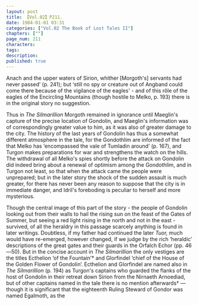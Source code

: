 ```yaml
---
layout: post
title: 【Vol.02】P211.
date: 1984-01-01 03:31
categories: ["Vol.02 The Book of Lost Tales II"]
chapters: [""]
page_num: 211
characters: 
tags: 
description: 
published: true
---
```


<p style="text-indent: 0;">
Anach and the upper waters of Sirion, whither [Morgoth's] servants had never passed’ (p. 241); but ‘still no spy or creature out of Angband could come there because of the vigilance of the eagles' - and of this rôle of the eagles of the Encircling Mountains (though hostile to Melko, p. 193) there is in the original story no suggestion.
</p>

Thus in <I>The Silmarillion</I> Morgoth remained in ignorance until Maeglin's capture of the precise location of Gondolin, and Maeglin's information was of correspondingly greater value to him, as it was also of greater damage to the city. The history of the last years of Gondolin has thus a somewhat different atmosphere in the tale, for the Gondothlim are informed of the fact that Melko has ‘encompassed the vale of Tumladin around’ (p. 167), and Turgon makes preparations for war and strengthens the watch on the hills. The withdrawal of all Melko's spies shortly before the attack on Gondolin did indeed bring about a renewal of optimism among the Gondothlim, and in Turgon not least, so that when the attack came the people were unprepared; but in the later story the shock of the sudden assault is much greater, for there has never been any reason to suppose that the city is in immediate danger, and Idril's foreboding is peculiar to herself and more mysterious.

Though the central image of this part of the story - the people of Gondolin looking out from their walls to hail the rising sun on the feast of the Gates of Summer, but seeing a red light rising in the north and not in the east - survived, of all the heraldry in this passage scarcely anything is found in later writings. Doubtless, if my father had continued the later <I>Tuor,</I> much would have re-emerged, however changed, if we judge by the rich ‘heraldic’ descriptions of the great gates and their guards in the Orfalch Echor (pp. 46—50). But in the concise account in <I>The Silmarillion</I> the only vestiges are the titles Ecthelion ‘of the Fountain’\* and Glorfindel ‘chief of the House of the Golden Flower of Gondolin’. Ecthelion and Glorfindel are named also in <I>The Silmarillion</I> (p. 194) as Turgon's captains who guarded the flanks of the host of Gondolin in their retreat down Sirion from the Nirnaeth Arnoediad, but of other captains named in the tale there is no mention afterwards† — though it is significant that the eighteenth Ruling Steward of Gondor was named Egalmoth, as the


